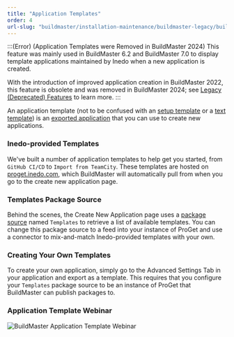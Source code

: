 ```yaml
---
title: "Application Templates"
order: 4
url-slug: "buildmaster/installation-maintenance/buildmaster-legacy/buildmaster-legacy-application-templates"
---
```


:::(Error) (Application Templates were Removed in BuildMaster 2024)
This feature was mainly used in BuildMaster 6.2 and BuildMaster 7.0 to display template applications maintained by Inedo when a new application is created.

With the introduction of improved application creation in BuildMaster 2022, this feature is obsolete and was removed in BuildMaster 2024; see [Legacy (Deprecated) Features](/docs/buildmaster/installation-maintenance/buildmaster-legacy) to learn more.
:::

An application template (not to be confused with an [setup template](/docs/buildmaster/installation-maintenance/buildmaster-legacy/buildmaster-applications-concepts-setup-templates) or a [text template](/docs/executionengine/overview/executionengine-components-text-templating)) is an [exported application](/docs/buildmaster/modeling-your-applications/buildmaster-applications-concepts/buildmaster-applications-concepts-backup-restore) that you can use to create new applications.

### Inedo-provided Templates

We've built a number of application templates to help get you started, from `GitHub CI/CD` to `Import from TeamCity`. These templates are hosted on [proget.inedo.com](https://proget.inedo.com/feeds/Templates), which BuildMaster will automatically pull from when you go to the create new application page. 

### Templates Package Source 

Behind the scenes, the Create New Application page uses a [package source](/docs/buildmaster/builds-continuous-integration/buildmaster-artifacts) named `Templates` to retrieve a list of available templates. You can change this package source to a feed into your instance of ProGet and use a connector to mix-and-match Inedo-provided templates with your own.

### Creating Your Own Templates
To create your own application, simply go to the Advanced Settings Tab in your application and export as a template. This requires that you configure your `Templates` package source to be an instance of ProGet that BuildMaster can publish packages to.

### Application Template Webinar
![BuildMaster Application Template Webinar](https://www.youtube.com/watch?v=uLc_1CWiwqU&ab_channel=Inedo)